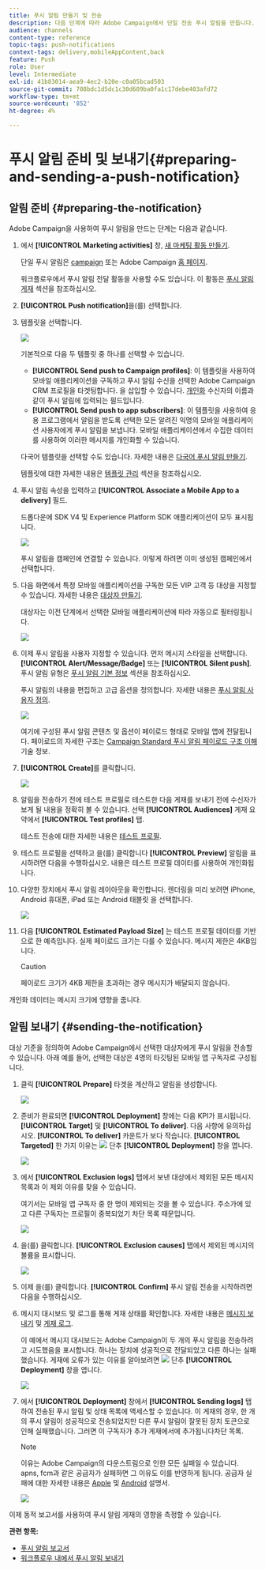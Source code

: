 ```yaml
---
title: 푸시 알림 만들기 및 전송
description: 다음 단계에 따라 Adobe Campaign에서 단일 전송 푸시 알림을 만듭니다.
audience: channels
content-type: reference
topic-tags: push-notifications
context-tags: delivery,mobileAppContent,back
feature: Push
role: User
level: Intermediate
exl-id: 41b83014-aea9-4ec2-b20e-c0a05bcad503
source-git-commit: 708bdc1d5dc1c30d609ba0fa1c17debe403afd72
workflow-type: tm+mt
source-wordcount: '852'
ht-degree: 4%

---
```


# 푸시 알림 준비 및 보내기{#preparing-and-sending-a-push-notification}

## 알림 준비 {#preparing-the-notification}

Adobe Campaign을 사용하여 푸시 알림을 만드는 단계는 다음과 같습니다.

1. 에서 **[!UICONTROL Marketing activities]** 창, [새 마케팅 활동 만들기](../../start/using/marketing-activities.md#creating-a-marketing-activity).

   단일 푸시 알림은 [campaign](../../start/using/marketing-activities.md#creating-a-marketing-activity) 또는 Adobe Campaign [홈 페이지](../../start/using/interface-description.md#home-page).

   워크플로우에서 푸시 알림 전달 활동을 사용할 수도 있습니다. 이 활동은 [푸시 알림 게재](../../automating/using/push-notification-delivery.md) 섹션을 참조하십시오.

1. **[!UICONTROL Push notification]**&#x200B;을(를) 선택합니다.
1. 템플릿을 선택합니다.

   ![](assets/push_notif_type.png)

   기본적으로 다음 두 템플릿 중 하나를 선택할 수 있습니다.

   * **[!UICONTROL Send push to Campaign profiles]**: 이 템플릿을 사용하여 모바일 애플리케이션을 구독하고 푸시 알림 수신을 선택한 Adobe Campaign CRM 프로필을 타겟팅합니다. 을 삽입할 수 있습니다. [개인화](../../designing/using/personalization.md#inserting-a-personalization-field) 수신자의 이름과 같이 푸시 알림에 입력되는 필드입니다.
   * **[!UICONTROL Send push to app subscribers]**: 이 템플릿을 사용하여 응용 프로그램에서 알림을 받도록 선택한 모든 알려진 익명의 모바일 애플리케이션 사용자에게 푸시 알림을 보냅니다. 모바일 애플리케이션에서 수집한 데이터를 사용하여 이러한 메시지를 개인화할 수 있습니다.

   다국어 템플릿을 선택할 수도 있습니다. 자세한 내용은 [다국어 푸시 알림 만들기](../../channels/using/creating-a-multilingual-push-notification.md).

   템플릿에 대한 자세한 내용은 [템플릿 관리](../../start/using/marketing-activity-templates.md) 섹션을 참조하십시오.

1. 푸시 알림 속성을 입력하고 **[!UICONTROL Associate a Mobile App to a delivery]** 필드.

   드롭다운에 SDK V4 및 Experience Platform SDK 애플리케이션이 모두 표시됩니다.

   ![](assets/push_notif_properties.png)

   푸시 알림을 캠페인에 연결할 수 있습니다. 이렇게 하려면 이미 생성된 캠페인에서 선택합니다.

1. 다음 화면에서 특정 모바일 애플리케이션을 구독한 모든 VIP 고객 등 대상을 지정할 수 있습니다. 자세한 내용은 [대상자 만들기](../../audiences/using/creating-audiences.md).

   대상자는 이전 단계에서 선택한 모바일 애플리케이션에 따라 자동으로 필터링됩니다.

   ![](assets/push_notif_audience.png)

1. 이제 푸시 알림을 사용자 지정할 수 있습니다. 먼저 메시지 스타일을 선택합니다. **[!UICONTROL Alert/Message/Badge]** 또는 **[!UICONTROL Silent push]**. 푸시 알림 유형은 [푸시 알림 기본 정보](../../channels/using/about-push-notifications.md) 섹션을 참조하십시오.

   푸시 알림의 내용을 편집하고 고급 옵션을 정의합니다. 자세한 내용은 [푸시 알림 사용자 정의](../../channels/using/customizing-a-push-notification.md).

   ![](assets/push_notif_content.png)

   여기에 구성된 푸시 알림 콘텐츠 및 옵션이 페이로드 형태로 모바일 앱에 전달됩니다. 페이로드의 자세한 구조는 [Campaign Standard 푸시 알림 페이로드 구조 이해](../../administration/using/push-payload.md) 기술 정보.

1. **[!UICONTROL Create]**&#x200B;를 클릭합니다.

   ![](assets/push_notif_content_2.png)

1. 알림을 전송하기 전에 테스트 프로필로 테스트한 다음 게재를 보내기 전에 수신자가 보게 될 내용을 정확히 볼 수 있습니다. 선택 **[!UICONTROL Audiences]** 게재 요약에서 **[!UICONTROL Test profiles]** 탭.

   테스트 전송에 대한 자세한 내용은 [테스트 프로필](../../sending/using/sending-proofs.md).

1. 테스트 프로필을 선택하고 을(를) 클릭합니다 **[!UICONTROL Preview]** 알림을 표시하려면 다음을 수행하십시오. 내용은 테스트 프로필 데이터를 사용하여 개인화됩니다.
1. 다양한 장치에서 푸시 알림 레이아웃을 확인합니다. 렌더링을 미리 보려면 iPhone, Android 휴대폰, iPad 또는 Android 태블릿 을 선택합니다.

   ![](assets/push_notif_preview.png)

1. 다음 **[!UICONTROL Estimated Payload Size]** 는 테스트 프로필 데이터를 기반으로 한 예측입니다. 실제 페이로드 크기는 다를 수 있습니다. 메시지 제한은 4KB입니다.

   >[!CAUTION]
   >
   >페이로드 크기가 4KB 제한을 초과하는 경우 메시지가 배달되지 않습니다.

개인화 데이터는 메시지 크기에 영향을 줍니다.

## 알림 보내기 {#sending-the-notification}

대상 기준을 정의하여 Adobe Campaign에서 선택한 대상자에게 푸시 알림을 전송할 수 있습니다. 아래 예를 들어, 선택한 대상은 4명의 타깃팅된 모바일 앱 구독자로 구성됩니다.

1. 클릭 **[!UICONTROL Prepare]** 타겟을 계산하고 알림을 생성합니다.

   ![](assets/push_send_1.png)

1. 준비가 완료되면 **[!UICONTROL Deployment]** 창에는 다음 KPI가 표시됩니다. **[!UICONTROL Target]** 및 **[!UICONTROL To deliver]**. 다음 사항에 유의하십시오. **[!UICONTROL To deliver]** 카운트가 보다 작습니다. **[!UICONTROL Targeted]** 한 가지 이유는 ![](assets/lp_link_properties.png) 단추 **[!UICONTROL Deployment]** 창을 엽니다.

   ![](assets/push_send_2.png)

1. 에서 **[!UICONTROL Exclusion logs]** 탭에서 보낸 대상에서 제외된 모든 메시지 목록과 이 제외 이유를 찾을 수 있습니다.

   여기서는 모바일 앱 구독자 중 한 명이 제외되는 것을 볼 수 있습니다. 주소가에 있고 다른 구독자는 프로필이 중복되었기 차단 목록 때문입니다.

   ![](assets/push_send_5.png)

1. 을(를) 클릭합니다. **[!UICONTROL Exclusion causes]** 탭에서 제외된 메시지의 볼륨을 표시합니다.

   ![](assets/push_send_7.png)

1. 이제 을(를) 클릭합니다. **[!UICONTROL Confirm]** 푸시 알림 전송을 시작하려면 다음을 수행하십시오.
1. 메시지 대시보드 및 로그를 통해 게재 상태를 확인합니다. 자세한 내용은 [메시지 보내기](../../sending/using/confirming-the-send.md) 및 [게재 로그](../../sending/using/monitoring-a-delivery.md#delivery-logs).

   이 예에서 메시지 대시보드는 Adobe Campaign이 두 개의 푸시 알림을 전송하려고 시도했음을 표시합니다. 하나는 장치에 성공적으로 전달되었고 다른 하나는 실패했습니다. 게재에 오류가 있는 이유를 알아보려면 ![](assets/lp_link_properties.png) 단추 **[!UICONTROL Deployment]** 창을 엽니다.

   ![](assets/push_send_4.png)

1. 에서 **[!UICONTROL Deployment]** 창에서 **[!UICONTROL Sending logs]** 탭하여 전송된 푸시 알림 및 상태 목록에 액세스할 수 있습니다. 이 게재의 경우, 한 개의 푸시 알림이 성공적으로 전송되었지만 다른 푸시 알림이 잘못된 장치 토큰으로 인해 실패했습니다. 그러면 이 구독자가 추가 게재에서에 추가됩니다차단 목록.

   >[!NOTE]
   >
   >이유는 Adobe Campaign의 다운스트림으로 인한 모든 실패일 수 있습니다. apns, fcm과 같은 공급자가 실패하면 그 이유도 이를 반영하게 됩니다. 공급자 실패에 대한 자세한 내용은 [Apple](https://developer.apple.com/library/content/documentation/NetworkingInternet/Conceptual/RemoteNotificationsPG/CommunicatingwithAPNs.html) 및 [Android](https://firebase.google.com/docs/cloud-messaging/http-server-ref) 설명서.

   ![](assets/push_send_6.png)

이제 동적 보고서를 사용하여 푸시 알림 게재의 영향을 측정할 수 있습니다.

**관련 항목:**

* [푸시 알림 보고서](../../reporting/using/push-notification-report.md)
* [워크플로우 내에서 푸시 알림 보내기](../../automating/using/push-notification-delivery.md)
